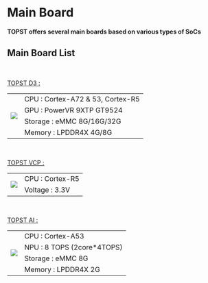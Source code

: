 # Main Board

**TOPST offers several main boards based on various types of SoCs**

## Main Board List
<br/>


[TOPST D3 :]()
<table>
  <tr>
    <td rowspan="4">
      <img src="https://github.com/topst-development/Documentation/assets/161264431/1ecaa305-ef35-4322-bc04-09a3e694ed90">
    </td>
    <td>
      CPU : Cortex-A72 & 53, Cortex-R5
    </td>
    <tr>
    <td>
      GPU : PowerVR 9XTP GT9524
    </td>
    </tr>
    <tr>
    <td>
      Storage : eMMC 8G/16G/32G
    </td>
    </tr>
    <tr>
    <td>
      Memory : LPDDR4X 4G/8G
    </td>
    </tr> 
   </tr>
</table>

<br/>

[TOPST VCP :](https://topst.ai/tech/docs?TOPST%20VCP)
<table>
  <tr>
    <td rowspan="2">
      <img src="https://github.com/topst-development/Documentation/assets/161264431/7eb81b61-e399-47a8-bd2d-cadd0ff5e8f2">
    </td>
    <td>
      CPU : Cortex-R5
    </td>
    <tr>
    <td>
      Voltage : 3.3V
    </td>
    </tr>
   </tr>
</table>

<br/>

[TOPST AI :](https://topst.ai/tech/docs?TOPST%20AI)
<table>
  <tr>
    <td rowspan="4">
      <img src="https://github.com/topst-development/Documentation/assets/161264431/a7767237-b311-4a7b-9c50-1aea7c7ce1cc">
    </td>
    <td>
      CPU : Cortex-A53
    <tr>
    <td>
      NPU : 8 TOPS (2core*4TOPS)
    </td>
    </tr>
    <tr>
    <td>
      Storage : eMMC 8G
    </td>
    </tr>
    <tr>
    <td>
      Memory : LPDDR4X 2G
    </td>
    </tr> 
   </tr>
</table>
